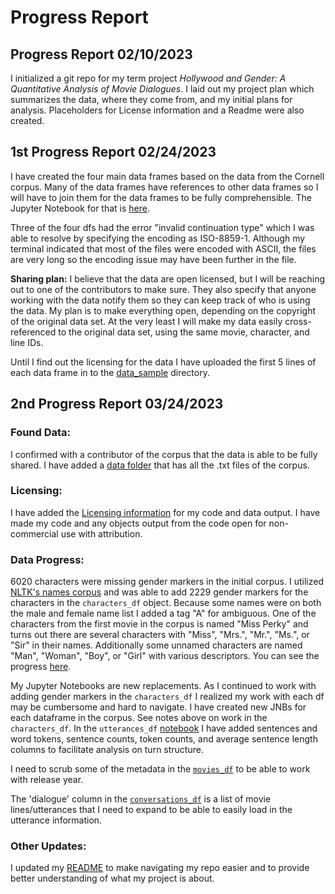 # Progress Report

## Progress Report 02/10/2023
I initialized a git repo for my term project *Hollywood and Gender: A Quantitative Analysis of Movie Dialogues*. I laid out my project plan which summarizes the data, where they come from, and my initial plans for analysis. Placeholders for License information and a Readme were also created.

## 1st Progress Report 02/24/2023
I have created the four main data frames based on the data from the Cornell corpus. Many of the data frames have references to other data frames so I will have to join them for the data frames to be fully comprehensible. The Jupyter Notebook for that is [here](Data_Object_Creation.ipynb).

Three of the four dfs had the error "invalid continuation type" which I was able to resolve by specifying the encoding as ISO-8859-1. Although my terminal indicated that most of the files were encoded with ASCII, the files are very long so the encoding issue may have been further in the file.

**Sharing plan:** I believe that the data are open licensed, but I will be reaching out to one of the contributors to make sure. They also specify that anyone working with the data notify them so they can keep track of who is using the data. My plan is to make everything open, depending on the copyright of the original data set. At the very least I will make my data easily cross-referenced to the original data set, using the same movie, character, and line IDs.

Until I find out the licensing for the data I have uploaded the first 5 lines of each data frame in to the [data_sample](data_sample/) directory.

## 2nd Progress Report 03/24/2023
### Found Data:
I confirmed with a contributor of the corpus that the data is able to be fully shared. I have added a [data folder](./data/) that has all the .txt files of the corpus.

### Licensing:
I have added the [Licensing information](./LICENSE.md) for my code and data output. I have made my code and any objects output from the code open for non-commercial use with attribution.

### Data Progress:
6020 characters were missing gender markers in the initial corpus. I utilized [NLTK's names corpus](https://www.nltk.org/howto/corpus.html#word-lists-and-lexicons) and was able to add 2229 gender markers for the characters in the `characters_df` object. Because some names were on both the male and female name list I added a tag "A" for ambiguous. One of the characters from the first movie in the corpus is named "Miss Perky" and turns out there are several characters with "Miss", "Mrs.", "Mr.", "Ms.", or "Sir" in their names. Additionally some unnamed characters are named "Man", "Woman", "Boy", or "Girl" with various descriptors. You can see the progress [here](./Characters_Notebook.ipynb).

My Jupyter Notebooks are new replacements. As I continued to work with adding gender markers in the `characters_df` I realized my work with each df may be cumbersome and hard to navigate. I have created new JNBs for each dataframe in the corpus. See notes above on work in the `characters_df`. In the `utterances_df` [notebook](./Utterances_Notebook.ipynb) I have added sentences and word tokens, sentence counts, token counts, and average sentence length columns to facilitate analysis on turn structure.

I need to scrub some of the metadata in the [`movies_df`](./Movies_Notebook.ipynb) to be able to work with release year.

The 'dialogue' column in the [`conversations_df`](./Conversations_Notebook.ipynb) is a list of movie lines/utterances that I need to expand to be able to easily load in the utterance information.

### Other Updates:
I updated my [README](./README.txt) to make navigating my repo easier and to provide better understanding of what my project is about.
